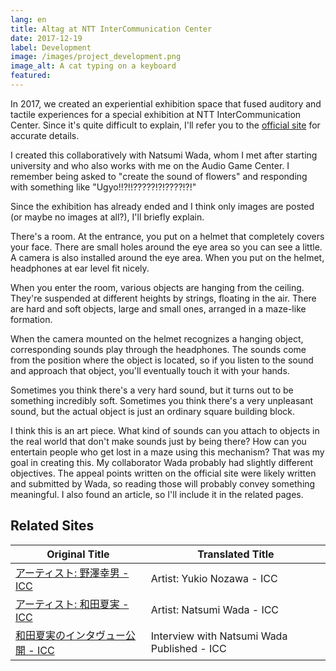 ```yaml
---
lang: en
title: Altag at NTT InterCommunication Center
date: 2017-12-19
label: Development
image: /images/project_development.png
image_alt: A cat typing on a keyboard
featured:
---
```


In 2017, we created an experiential exhibition space that fused auditory and tactile experiences for a special exhibition at NTT InterCommunication Center. Since it's quite difficult to explain, I'll refer you to the [official site](https://www.ntticc.or.jp/ja/archive/works/altag/) for accurate details.

I created this collaboratively with Natsumi Wada, whom I met after starting university and who also works with me on the Audio Game Center. I remember being asked to "create the sound of flowers" and responding with something like "Ugyo!!?!!?????!?!????!?!"

Since the exhibition has already ended and I think only images are posted (or maybe no images at all?), I'll briefly explain.

There's a room. At the entrance, you put on a helmet that completely covers your face. There are small holes around the eye area so you can see a little. A camera is also installed around the eye area. When you put on the helmet, headphones at ear level fit nicely.

When you enter the room, various objects are hanging from the ceiling. They're suspended at different heights by strings, floating in the air. There are hard and soft objects, large and small ones, arranged in a maze-like formation.

When the camera mounted on the helmet recognizes a hanging object, corresponding sounds play through the headphones. The sounds come from the position where the object is located, so if you listen to the sound and approach that object, you'll eventually touch it with your hands.

Sometimes you think there's a very hard sound, but it turns out to be something incredibly soft. Sometimes you think there's a very unpleasant sound, but the actual object is just an ordinary square building block.

I think this is an art piece. What kind of sounds can you attach to objects in the real world that don't make sounds just by being there? How can you entertain people who get lost in a maze using this mechanism? That was my goal in creating this. My collaborator Wada probably had slightly different objectives. The appeal points written on the official site were likely written and submitted by Wada, so reading those will probably convey something meaningful. I also found an article, so I'll include it in the related pages.

## Related Sites

| Original Title | Translated Title |
|---|---|
| [アーティスト: 野澤幸男 - ICC](https://www.ntticc.or.jp/ja/archive/participants/nozawa-yukio/) | Artist: Yukio Nozawa - ICC |
| [アーティスト: 和田夏実 - ICC](https://www.ntticc.or.jp/ja/archive/participants/wada-natsumi/) | Artist: Natsumi Wada - ICC |
| [和田夏実のインタヴュー公開 - ICC](https://www.ntticc.or.jp/ja/channel-icc/blog/2018/01/os2017-04/) | Interview with Natsumi Wada Published - ICC |